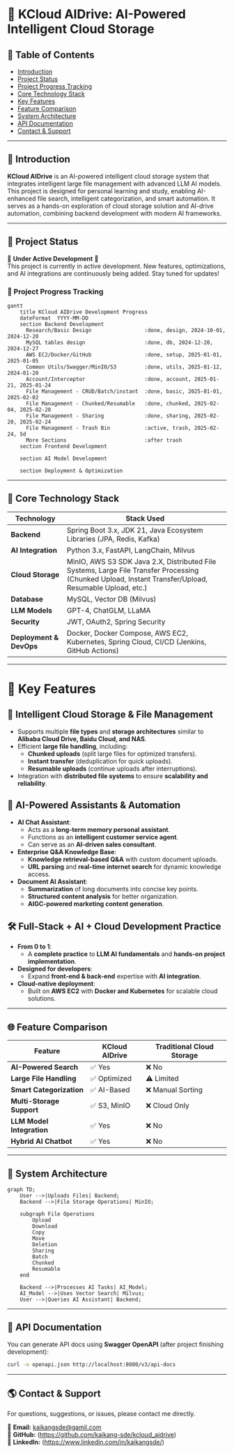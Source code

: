 # 🚀 KCloud AIDrive: AI-Powered Intelligent Cloud Storage

## 📌 Table of Contents
- [Introduction](#introduction)
- [Project Status](#-project-status)
- [Project Progress Tracking](#-project-progress-tracking)
- [Core Technology Stack](#core-technology-stack)
- [Key Features](#key-features)
- [Feature Comparison](#feature-comparison)
- [System Architecture](#system-architecture)
- [API Documentation](#api-documentation)
- [Contact & Support](#-contact--support)

---

## 🚀 Introduction

**KCloud AIDrive** is an AI-powered intelligent cloud storage system that integrates intelligent large file management with advanced LLM AI models. This project is designed for personal learning and study, enabling AI-enhanced file search, intelligent categorization, and smart automation. It serves as a hands-on exploration of cloud storage solution and AI-drive automation, combining backend development with modern AI frameworks. 

---

## 📌 Project Status
🚧 **Under Active Development** 🚧  
This project is currently in active development. New features, optimizations, and AI integrations are continuously being added. Stay tuned for updates!

### 🚀 Project Progress Tracking
```mermaid
gantt
    title KCloud AIDrive Development Progress
    dateFormat  YYYY-MM-DD
    section Backend Development
      Research/Basic Design                 :done, design, 2024-10-01, 2024-12-20
      MySQL tables design                   :done, db, 2024-12-20, 2024-12-27
      AWS EC2/Docker/GitHub                 :done, setup, 2025-01-01, 2025-01-05
      Common Utils/Swagger/MinIO/S3         :done, utils, 2025-01-12, 2024-01-20
      Account/Interceptor                   :done, account, 2025-01-21, 2025-01-24
      File Management - CRUD/Batch/instant  :done, basic, 2025-01-01, 2025-02-02
      File Management - Chunked/Resumable   :done, chunked, 2025-02-04, 2025-02-20
      File Management - Sharing             :done, sharing, 2025-02-20, 2025-02-24
      File Management - Trash Bin           :active, trash, 2025-02-24, 5d
      More Sections                         :after trash
    section Frontend Development
        
    section AI Model Development

    section Deployment & Optimization
```

---

## 🔧 Core Technology Stack
| Technology                       | Stack Used                                                                                                                                             |
|----------------------------------|--------------------------------------------------------------------------------------------------------------------------------------------------------|
| **Backend**                      | Spring Boot 3.x, JDK 21, Java Ecosystem Libraries (JPA, Redis, Kafka)                                                                                  |
| **AI Integration**               | Python 3.x, FastAPI, LangChain, Milvus                                                                                                                 |
| **Cloud Storage**                | MinIO, AWS S3 SDK Java 2.X, Distributed File Systems, Large File Transfer Processing (Chunked Upload, Instant Transfer/Upload, Resumable Upload, etc.) |
| **Database**                     | MySQL, Vector DB (Milvus)                                                                                                                              |
| **LLM Models**                   | GPT-4, ChatGLM, LLaMA                                                                                                                                  |
| **Security**                     | JWT, OAuth2, Spring Security                                                                                                                           |
| **Deployment & DevOps**          | Docker, Docker Compose, AWS EC2, Kubernetes, Spring Cloud, CI/CD (Jenkins, GitHub Actions)                                                             |

---

# 🚀 Key Features

## 📂 Intelligent Cloud Storage & File Management
- Supports multiple **file types** and **storage architectures** similar to **Alibaba Cloud Drive, Baidu Cloud, and NAS**.
- Efficient **large file handling**, including:
    - **Chunked uploads** (split large files for optimized transfers).
    - **Instant transfer** (deduplication for quick uploads).
    - **Resumable uploads** (continue uploads after interruptions).
- Integration with **distributed file systems** to ensure **scalability and reliability**.

## 🤖 AI-Powered Assistants & Automation
- **AI Chat Assistant**:
    - Acts as a **long-term memory personal assistant**.
    - Functions as an **intelligent customer service agent**.
    - Can serve as an **AI-driven sales consultant**.
- **Enterprise Q&A Knowledge Base**:
    - **Knowledge retrieval-based Q&A** with custom document uploads.
    - **URL parsing** and **real-time internet search** for dynamic knowledge access.
- **Document AI Assistant**:
    - **Summarization** of long documents into concise key points.
    - **Structured content analysis** for better organization.
    - **AIGC-powered marketing content generation**.

## 🛠 Full-Stack + AI + Cloud Development Practice
- **From 0 to 1**:
    - A **complete practice** to **LLM AI fundamentals** and **hands-on project implementation**.
- **Designed for developers**:
    - Expand **front-end & back-end** expertise with **AI integration**.
- **Cloud-native deployment**:
    - Built on **AWS EC2** with **Docker and Kubernetes** for scalable cloud solutions.

---

## 🌐 Feature Comparison
| Feature               | KCloud AIDrive   | Traditional Cloud Storage |
|----------------------|------------------|--------------------------|
| **AI-Powered Search** | ✅ Yes            | ❌ No |
| **Large File Handling** | ✅ Optimized      | ⚠️ Limited |
| **Smart Categorization** | ✅ AI-Based       | ❌ Manual Sorting |
| **Multi-Storage Support** | ✅ S3, MinIO      | ❌ Cloud Only |
| **LLM Model Integration** | ✅ Yes            | ❌ No |
| **Hybrid AI Chatbot** | ✅ Yes            | ❌ No |

---

## 🔄 System Architecture
```mermaid
graph TD;
    User -->|Uploads Files| Backend;
    Backend -->|File Storage Operations| MinIO;

    subgraph File Operations
        Upload
        Download
        Copy
        Move
        Deletion
        Sharing
        Batch
        Chunked
        Resumable
    end
    
    Backend -->|Processes AI Tasks| AI_Model;
    AI_Model -->|Uses Vector Search| Milvus;
    User -->|Queries AI Assistant| Backend;
```

---

## 📘 API Documentation
You can generate API docs using **Swagger OpenAPI** (after project finishing development):
```sh
curl -o openapi.json http://localhost:8080/v3/api-docs
```

---


## 🌎 Contact & Support
For questions, suggestions, or issues, please contact me directly.

📩 **Email:** kaikangsde@gamil.com  
🐙 **GitHub:** (https://github.com/kaikang-sde/kcloud_aidrive)  
🔗 **LinkedIn:** (https://www.linkedin.com/in/kaikangsde/)

